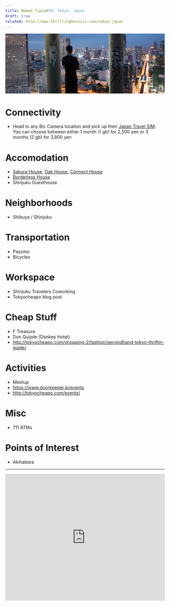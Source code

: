 ```yaml
---
title: Nomad Tips&#58; Tokyo, Japan
draft: true
related: http://www.thrillingheroics.com/tokyo-japan
---
```


<img src='/static/images/articles/sathorn-bkk.jpg' class='img-responsive img-rounded' alt='Sathorn Unique Tower, Bangkok' />

# Connectivity
* Head to any Bic Camera location and pick up their [Japan Travel SIM](http://www.biccamera.com.e.lj.hp.transer.com/bc/disp/CSfDispListPage_001.jsp?dispNo=&q=travel+sim&x=0&y=0). You can choose between either 1 month (1 gb) for 2,500 yen or 3 months (2 gb) for 3,800 yen


# Accomodation
* [Sakura House](http://sakura-house.com/en/), [Oak House](http://www.oakhouse.jp/eng/), [Connect House](http://www.connect-house.com/sharehouse/index_en)
* [Borderless House](http://www.borderless-house.com)
* Shinjuku Guesthouse


# Neighborhoods
* Shibuya / Shinjuku


# Transportation
* Passmo
* Bicycles


# Workspace
* Shinjuku Travelers Coworking
* Tokyocheapo blog post


# Cheap Stuff
* F Treasure
* Don Quijote (Donkey Hotel)
* http://tokyocheapo.com/shopping-2/fashion/secondhand-tokyo-thriftin-guide/


# Activities
* Meetup
* https://www.doorkeeper.jp/events
* http://tokyocheapo.com/events/


# Misc
* 711 ATMs


# Points of Interest
* Akihabara


---

<iframe src='https://www.google.com/maps/d/u/0/embed?mid=z6BV6Fbwe-eE.kkyZTtWSzRko' width='100%' height='400' frameBorder='0'></iframe>

